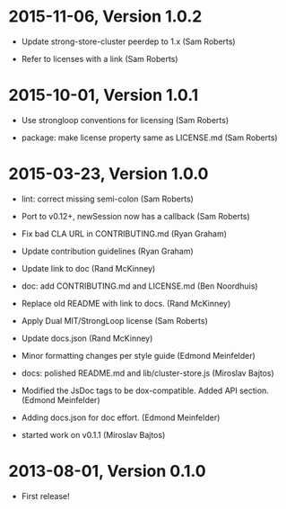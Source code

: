 2015-11-06, Version 1.0.2
=========================

 * Update strong-store-cluster peerdep to 1.x (Sam Roberts)

 * Refer to licenses with a link (Sam Roberts)


2015-10-01, Version 1.0.1
=========================

 * Use strongloop conventions for licensing (Sam Roberts)

 * package: make license property same as LICENSE.md (Sam Roberts)


2015-03-23, Version 1.0.0
=========================

 * lint: correct missing semi-colon (Sam Roberts)

 * Port to v0.12+, newSession now has a callback (Sam Roberts)

 * Fix bad CLA URL in CONTRIBUTING.md (Ryan Graham)

 * Update contribution guidelines (Ryan Graham)

 * Update link to doc (Rand McKinney)

 * doc: add CONTRIBUTING.md and LICENSE.md (Ben Noordhuis)

 * Replace old README with link to docs. (Rand McKinney)

 * Apply Dual MIT/StrongLoop license (Sam Roberts)

 * Update docs.json (Rand McKinney)

 * Minor formatting changes per style guide (Edmond Meinfelder)

 * docs: polished README.md and lib/cluster-store.js (Miroslav Bajtos)

 * Modified the JsDoc tags to be dox-compatible. Added API section. (Edmond Meinfelder)

 * Adding docs.json for doc effort. (Edmond Meinfelder)

 * started work on v0.1.1 (Miroslav Bajtos)


2013-08-01, Version 0.1.0
=========================

 * First release!
